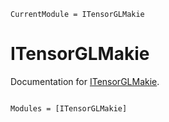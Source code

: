 ```@meta
CurrentModule = ITensorGLMakie
```

# ITensorGLMakie

Documentation for [ITensorGLMakie](https://github.com/ITensor/ITensorGLMakie.jl).

```@index
```

```@autodocs
Modules = [ITensorGLMakie]
```
